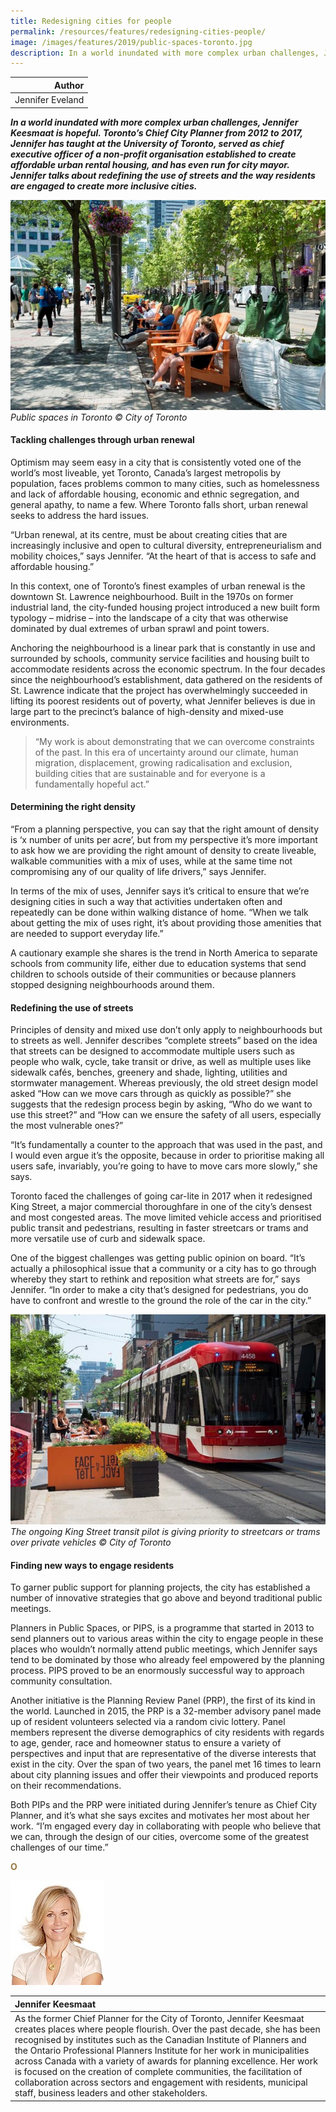 ```yaml
---
title: Redesigning cities for people
permalink: /resources/features/redesigning-cities-people/
image: /images/features/2019/public-spaces-toronto.jpg
description: In a world inundated with more complex urban challenges, Jennifer Keesmaat is hopeful. Toronto’s Chief City Planner from 2012 to 2017, Jennifer has taught at the University of Toronto, served as chief executive officer of a non-profit organisation established to create affordable urban rental housing, and has even run for city mayor. Jennifer talks about redefining the use of streets and the way residents are engaged to create more inclusive cities. 
---
```


| Author |
|---:|
| Jennifer Eveland |

***In a world inundated with more complex urban challenges, Jennifer Keesmaat is hopeful. Toronto’s Chief City Planner from 2012 to 2017, Jennifer has taught at the University of Toronto, served as chief executive officer of a non-profit organisation established to create affordable urban rental housing, and has even run for city mayor. Jennifer talks about redefining the use of streets and the way residents are engaged to create more inclusive cities.***

![Public spaces in Toronto](/images/features/2019/public-spaces-toronto.jpg/)*Public spaces in Toronto © City of Toronto*

#### **Tackling challenges through urban renewal**

Optimism may seem easy in a city that is consistently voted one of the world’s most liveable, yet Toronto, Canada’s largest metropolis by population, faces problems common to many cities, such as homelessness and lack of affordable housing, economic and ethnic segregation, and general apathy, to name a few. Where Toronto falls short, urban renewal seeks to address the hard issues. 

“Urban renewal, at its centre, must be about creating cities that are increasingly inclusive and open to cultural diversity, entrepreneurialism and mobility choices,” says Jennifer. “At the heart of that is access to safe and affordable housing.” 

In this context, one of Toronto’s finest examples of urban renewal is the downtown St. Lawrence neighbourhood. Built in the 1970s on former industrial land, the city-funded housing project introduced a new built form typology – midrise – into the landscape of a city that was otherwise dominated by dual extremes of urban sprawl and point towers. 

Anchoring the neighbourhood is a linear park that is constantly in use and surrounded by schools, community service facilities and housing built to accommodate residents across the economic spectrum. In the four decades since the neighbourhood’s establishment, data gathered on the residents of St. Lawrence indicate that the project has overwhelmingly succeeded in lifting its poorest residents out of poverty, what Jennifer believes is due in large part to the precinct’s balance of high-density and mixed-use environments.

> “My work is about demonstrating that we can overcome constraints of the past. In this era of uncertainty around our climate, human migration, displacement, growing radicalisation and exclusion, building cities that are sustainable and for everyone is a fundamentally hopeful act.”

#### **Determining the right density** 

“From a planning perspective, you can say that the right amount of density is ‘x number of units per acre’, but from my perspective it’s more important to ask how we are providing the right amount of density to create liveable, walkable communities with a mix of uses, while at the same time not compromising any of our quality of life drivers,” says Jennifer. 

In terms of the mix of uses, Jennifer says it’s critical to ensure that we’re designing cities in such a way that activities undertaken often and repeatedly can be done within walking distance of home. “When we talk about getting the mix of uses right, it’s about providing those amenities that are needed to support everyday life.” 

A cautionary example she shares is the trend in North America to separate schools from community life, either due to education systems that send children to schools outside of their communities or because planners stopped designing neighbourhoods around them. 

#### **Redefining the use of streets**

Principles of density and mixed use don’t only apply to neighbourhoods but to streets as well. Jennifer describes “complete streets” based on the idea that streets can be designed to accommodate multiple users such as people who walk, cycle, take transit or drive, as well as multiple uses like sidewalk cafés, benches, greenery and shade, lighting, utilities and stormwater management. Whereas previously, the old street design model asked “How can we move cars through as quickly as possible?” she suggests that the redesign process begin by asking, “Who do we want to use this street?” and “How can we ensure the safety of all users, especially the most vulnerable ones?” 

“It’s fundamentally a counter to the approach that was used in the past, and I would even argue it’s the opposite, because in order to prioritise making all users safe, invariably, you’re going to have to move cars more slowly,” she says. 

Toronto faced the challenges of going car-lite in 2017 when it redesigned King Street, a major commercial thoroughfare in one of the city’s densest and most congested areas. The move limited vehicle access and prioritised public transit and pedestrians, resulting in faster streetcars or trams and more versatile use of curb and sidewalk space. 

One of the biggest challenges was getting public opinion on board. “It’s actually a philosophical issue that a community or a city has to go through whereby they start to rethink and reposition what streets are for,” says Jennifer. “In order to make a city that’s designed for pedestrians, you do have to confront and wrestle to the ground the role of the car in the city.” 

![King Street transit pilot](/images/features/2019/king-street-toronto.jpg/)*The ongoing King Street transit pilot is giving priority to streetcars or trams over private vehicles © City of Toronto*

#### **Finding new ways to engage residents**

To garner public support for planning projects, the city has established a number of innovative strategies that go above and beyond traditional public meetings.

Planners in Public Spaces, or PIPS, is a programme that started in 2013 to send planners out to various areas within the city to engage people in these places who wouldn’t normally attend public meetings, which Jennifer says tend to be dominated by those who already feel empowered by the planning process. PIPS proved to be an enormously successful way to approach community consultation. 

Another initiative is the Planning Review Panel (PRP), the first of its kind in the world. Launched in 2015, the PRP is a 32-member advisory panel made up of resident volunteers selected via a random civic lottery. Panel members represent the diverse demographics of city residents with regards to age, gender, race and homeowner status to ensure a variety of perspectives and input that are representative of the diverse interests that exist in the city. Over the span of two years, the panel met 16 times to learn about city planning issues and offer their viewpoints and produced reports on their recommendations. 

Both PIPs and the PRP were initiated during Jennifer’s tenure as Chief City Planner, and it’s what she says excites and motivates her most about her work. “I’m engaged every day in collaborating with people who believe that we can, through the design of our cities, overcome some of the greatest challenges of our time.”

**<font color="#967942">O</font>**

<div style="width:150px"><img src="/images/features/2019/jennifer-keesmaat.jpg" alt="Jennifer Keesmaat" /></div>

| **Jennifer Keesmaat** |
|:---|
| As the former Chief Planner for the City of Toronto, Jennifer Keesmaat creates places where people flourish. Over the past decade, she has been recognised by institutes such as the Canadian Institute of Planners and the Ontario Professional Planners Institute for her work in municipalities across Canada with a variety of awards for planning excellence. Her work is focused on the creation of complete communities, the facilitation of collaboration across sectors and engagement with residents, municipal staff, business leaders and other stakeholders. |
